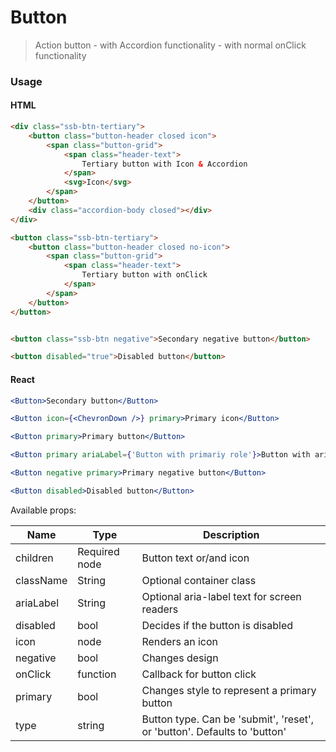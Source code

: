Button
========

> Action button
    - with Accordion functionality
    - with normal onClick functionality

### Usage

#### HTML

```html
<div class="ssb-btn-tertiary">
    <button class="button-header closed icon">
        <span class="button-grid">
            <span class="header-text">
                Tertiary button with Icon & Accordion
            </span>
            <svg>Icon</svg>
        </span>
    </button>
    <div class="accordion-body closed"></div>
</div>

<button class="ssb-btn-tertiary">
    <button class="button-header closed no-icon">
        <span class="button-grid">
            <span class="header-text">
                Tertiary button with onClick
            </span>
        </span>
    </button>
</button>


<button class="ssb-btn negative">Secondary negative button</button>

<button disabled="true">Disabled button</button>

```

#### React

```jsx harmony
<Button>Secondary button</Button>

<Button icon={<ChevronDown />} primary>Primary icon</Button>

<Button primary>Primary button</Button>

<Button primary ariaLabel={'Button with primariy role'}>Button with aria label</Button>

<Button negative primary>Primary negative button</Button>

<Button disabled>Disabled button</Button>
```

Available props:

| Name       | Type           | Description  |
| ---------- | ------------- | ----- |
| children | Required node | Button text or/and icon |
| className | String | Optional container class |
| ariaLabel | String | Optional aria-label text for screen readers |
| disabled | bool | Decides if the button is disabled |
| icon | node | Renders an icon |
| negative | bool | Changes design |
| onClick | function | Callback for button click |
| primary | bool | Changes style to represent a primary button |
| type | string | Button type. Can be 'submit', 'reset', or 'button'. Defaults to 'button' |
